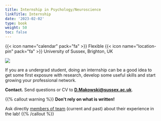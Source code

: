 ```yaml
---
title: Internship in Psychology/Neuroscience
linkTitle: Internship
date: '2023-02-02'
type: book
weight: 50
toc: false
---
```


{{< icon name="calendar" pack="fa" >}} Flexible
{{< icon name="location-pin" pack="fa" >}} University of Sussex, Brighton, UK

![](internship.jpg)


If you are a undergrad student, doing an internship can be a good idea to get some first exposure with research, develop some useful skills and start growing your professional network.

**Contact.** Send questions or CV to **D.Makowski@sussex.ac.uk**.

{{% callout warning %}}
**Don't rely on what is written!**

Ask directly [members of team](/people/) (current and past) about their experience in the lab!
{{% /callout %}}